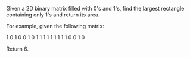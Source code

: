 
Given a 2D binary matrix filled with 0's and 1's, find the largest rectangle containing only 1's and return its area.


For example, given the following matrix:

1 0 1 0 0
1 0 1 1 1
1 1 1 1 1
1 0 0 1 0

Return 6.
